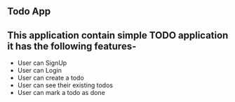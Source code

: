 ## Todo App
This application contain simple TODO application
it has the following features-
-  
- User can SignUp 
- User can Login 
- User can create a todo
- User can see their existing todos
- User can mark a todo as done 